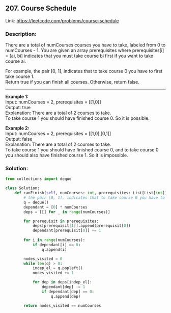 ## 207. Course Schedule
Link: https://leetcode.com/problems/course-schedule

### Description: 
There are a total of numCourses courses you have to take, labeled from 0 to numCourses - 1. You are given an array prerequisites where prerequisites[i] = [ai, bi] indicates that you must take course bi first if you want to take course ai.  

For example, the pair [0, 1], indicates that to take course 0 you have to first take course 1.  
Return true if you can finish all courses. Otherwise, return false.  

---

**Example 1:**  
Input: numCourses = 2, prerequisites = [[1,0]]  
Output: true  
Explanation: There are a total of 2 courses to take.  
To take course 1 you should have finished course 0. So it is possible.  

**Example 2:**  
Input: numCourses = 2, prerequisites = [[1,0],[0,1]]  
Output: false  
Explanation: There are a total of 2 courses to take.  
To take course 1 you should have finished course 0, and to take course 0 you should also have finished course 1. So it is impossible.  


### Solution: 
```python
from collections import deque

class Solution:
    def canFinish(self, numCourses: int, prerequisites: List[List[int]]) -> bool:
        # the pair [0, 1], indicates that to take course 0 you have to first take course 1.
        q = deque()
        dependant = [0] * numCourses
        deps = [[] for _ in range(numCourses)]

        for prerequisit in prerequisites:
            deps[prerequisit[1]].append(prerequisit[0])
            dependant[prerequisit[0]] += 1
        
        for i in range(numCourses):
            if dependant[i] == 0:
                q.append(i)

        nodes_visited = 0
        while len(q) > 0:
            indep_el = q.popleft()
            nodes_visited += 1

            for dep in deps[indep_el]:
                dependant[dep] -= 1
                if dependant[dep] == 0:
                    q.append(dep)

        return nodes_visited == numCourses
```
